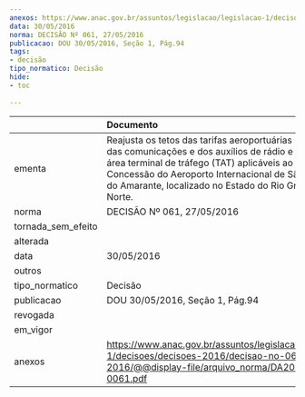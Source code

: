 ```yaml
---
anexos: https://www.anac.gov.br/assuntos/legislacao/legislacao-1/decisoes/decisoes-2016/decisao-no-061-27-05-2016/@@display-file/arquivo_norma/DA2016-0061.pdf
data: 30/05/2016
norma: DECISÃO Nº 061, 27/05/2016
publicacao: DOU 30/05/2016, Seção 1, Pág.94
tags:
- decisão
tipo_normatico: Decisão
hide: 
- toc 
 
---
```


|                    | Documento                                                                                                                                                                                                                                                                               |
|:-------------------|:----------------------------------------------------------------------------------------------------------------------------------------------------------------------------------------------------------------------------------------------------------------------------------------|
| ementa             | Reajusta os tetos das tarifas aeroportuárias (TA) e de uso das comunicações e dos auxílios de rádio e visuais em área terminal de tráfego (TAT) aplicáveis ao Contrato de Concessão do Aeroporto Internacional de São Gonçalo do Amarante, localizado no Estado do Rio Grande do Norte. |
| norma              | DECISÃO Nº 061, 27/05/2016                                                                                                                                                                                                                                                              |
| tornada_sem_efeito |                                                                                                                                                                                                                                                                                         |
| alterada           |                                                                                                                                                                                                                                                                                         |
| data               | 30/05/2016                                                                                                                                                                                                                                                                              |
| outros             |                                                                                                                                                                                                                                                                                         |
| tipo_normatico     | Decisão                                                                                                                                                                                                                                                                                 |
| publicacao         | DOU 30/05/2016, Seção 1, Pág.94                                                                                                                                                                                                                                                         |
| revogada           |                                                                                                                                                                                                                                                                                         |
| em_vigor           |                                                                                                                                                                                                                                                                                         |
| anexos             | https://www.anac.gov.br/assuntos/legislacao/legislacao-1/decisoes/decisoes-2016/decisao-no-061-27-05-2016/@@display-file/arquivo_norma/DA2016-0061.pdf                                                                                                                                  |